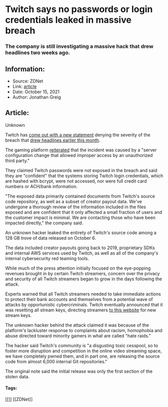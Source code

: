 # Twitch says no passwords or login credentials leaked in massive breach
### The company is still investigating a massive hack that drew headlines two weeks ago.

## Information:
+ Source: ZDNet
+ Link: [article](https://www.zdnet.com/article/twitch-downplays-massive-breach-says-no-passwords-or-login-credentials-leaked/)
+ Date: October 15, 2021
+ Author: Jonathan Greig


## Article:
Unknown

Twitch has [come out with a new statement](https://blog.twitch.tv/en/2021/10/15/updates-on-the-twitch-security-incident/?utm_referrer=https://t.co/) denying the severity of the breach that [drew headlines earlier this month](https://www.zdnet.com/article/twitch-source-code-business-data-gamer-payouts-leaked-in-massive-hack/). 

The gaming platform [reiterated](https://www.zdnet.com/article/twitch-attributes-breach-to-server-configuration-error-resets-all-stream-keys/) that the incident was caused by a "server configuration change that allowed improper access by an unauthorized third party."

They claimed Twitch passwords were not exposed in the breach and said they are "confident" that the systems storing Twitch login credentials, which are hashed with bcrypt, were not accessed, nor were full credit card numbers or ACH/bank information. 

"The exposed data primarily contained documents from Twitch's source code repository, as well as a subset of creator payout data. We've undergone a thorough review of the information included in the files exposed and are confident that it only affected a small fraction of users and the customer impact is minimal. We are contacting those who have been impacted directly," the company said. 

An unknown hacker leaked the entirety of Twitch's source code among a 128 GB trove of data released on October 6.

The data included creator payouts going back to 2019, proprietary SDKs and internal AWS services used by Twitch, as well as all of the company's internal cybersecurity red teaming tools.

While much of the press attention initially focused on the eye-popping revenues brought in by certain Twitch streamers, concern over the privacy and security of all Twitch streamers began to grow in the days following the attack. 






Experts warned that all Twitch streamers needed to take immediate actions to protect their bank accounts and themselves from a potential wave of attacks by opportunistic cybercriminals. Twitch eventually announced that it was resetting all stream keys, directing streamers [to this website](https://dashboard.twitch.tv/settings/stream) for new stream keys.

The unknown hacker behind the attack claimed it was because of the platform's lackluster response to complaints about racism, homophobia and abuse directed toward minority gamers in what are called "hate raids."

The hacker said Twitch's community is "a disgusting toxic cesspool, so to foster more disruption and competition in the online video streaming space, we have completely pwned them, and in part one, are releasing the source code from almost 6,000 internal Git repositories."

The original note said the initial release was only the first section of the stolen data.





#### Tags:
[[]] [[ZDNet]]
